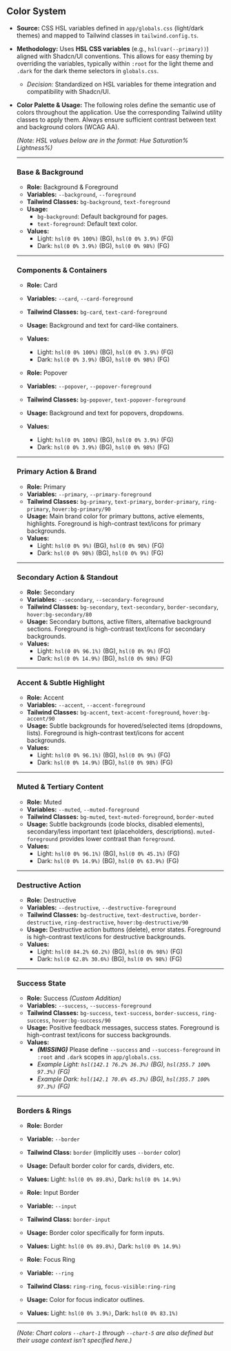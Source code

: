 ## Color System

* **Source:** CSS HSL variables defined in `app/globals.css` (light/dark themes) and mapped to Tailwind classes in `tailwind.config.ts`.
* **Methodology:** Uses **HSL CSS variables** (e.g., `hsl(var(--primary))`) aligned with Shadcn/UI conventions. This allows for easy theming by overriding the variables, typically within `:root` for the light theme and `.dark` for the dark theme selectors in `globals.css`.
    * _Decision:_ Standardized on HSL variables for theme integration and compatibility with Shadcn/UI.

* **Color Palette & Usage:**
    The following roles define the semantic use of colors throughout the application. Use the corresponding Tailwind utility classes to apply them. Always ensure sufficient contrast between text and background colors (WCAG AA).

    *(Note: HSL values below are in the format: Hue Saturation% Lightness%)*

    ---

    ### Base & Background

    * **Role:** Background & Foreground
    * **Variables:** `--background`, `--foreground`
    * **Tailwind Classes:** `bg-background`, `text-foreground`
    * **Usage:**
        * `bg-background`: Default background for pages.
        * `text-foreground`: Default text color.
    * **Values:**
        * Light: `hsl(0 0% 100%)` (BG), `hsl(0 0% 3.9%)` (FG)
        * Dark: `hsl(0 0% 3.9%)` (BG), `hsl(0 0% 98%)` (FG)

    ---

    ### Components & Containers

    * **Role:** Card
    * **Variables:** `--card`, `--card-foreground`
    * **Tailwind Classes:** `bg-card`, `text-card-foreground`
    * **Usage:** Background and text for card-like containers.
    * **Values:**
        * Light: `hsl(0 0% 100%)` (BG), `hsl(0 0% 3.9%)` (FG)
        * Dark: `hsl(0 0% 3.9%)` (BG), `hsl(0 0% 98%)` (FG)

    * **Role:** Popover
    * **Variables:** `--popover`, `--popover-foreground`
    * **Tailwind Classes:** `bg-popover`, `text-popover-foreground`
    * **Usage:** Background and text for popovers, dropdowns.
    * **Values:**
        * Light: `hsl(0 0% 100%)` (BG), `hsl(0 0% 3.9%)` (FG)
        * Dark: `hsl(0 0% 3.9%)` (BG), `hsl(0 0% 98%)` (FG)

    ---

    ### Primary Action & Brand

    * **Role:** Primary
    * **Variables:** `--primary`, `--primary-foreground`
    * **Tailwind Classes:** `bg-primary`, `text-primary`, `border-primary`, `ring-primary`, `hover:bg-primary/90`
    * **Usage:** Main brand color for primary buttons, active elements, highlights. Foreground is high-contrast text/icons for primary backgrounds.
    * **Values:**
        * Light: `hsl(0 0% 9%)` (BG), `hsl(0 0% 98%)` (FG)
        * Dark: `hsl(0 0% 98%)` (BG), `hsl(0 0% 9%)` (FG)

    ---

    ### Secondary Action & Standout

    * **Role:** Secondary
    * **Variables:** `--secondary`, `--secondary-foreground`
    * **Tailwind Classes:** `bg-secondary`, `text-secondary`, `border-secondary`, `hover:bg-secondary/80`
    * **Usage:** Secondary buttons, active filters, alternative background sections. Foreground is high-contrast text/icons for secondary backgrounds.
    * **Values:**
        * Light: `hsl(0 0% 96.1%)` (BG), `hsl(0 0% 9%)` (FG)
        * Dark: `hsl(0 0% 14.9%)` (BG), `hsl(0 0% 98%)` (FG)

    ---

    ### Accent & Subtle Highlight

    * **Role:** Accent
    * **Variables:** `--accent`, `--accent-foreground`
    * **Tailwind Classes:** `bg-accent`, `text-accent-foreground`, `hover:bg-accent/90`
    * **Usage:** Subtle backgrounds for hovered/selected items (dropdowns, lists). Foreground is high-contrast text/icons for accent backgrounds.
    * **Values:**
        * Light: `hsl(0 0% 96.1%)` (BG), `hsl(0 0% 9%)` (FG)
        * Dark: `hsl(0 0% 14.9%)` (BG), `hsl(0 0% 98%)` (FG)

    ---

    ### Muted & Tertiary Content

    * **Role:** Muted
    * **Variables:** `--muted`, `--muted-foreground`
    * **Tailwind Classes:** `bg-muted`, `text-muted-foreground`, `border-muted`
    * **Usage:** Subtle backgrounds (code blocks, disabled elements), secondary/less important text (placeholders, descriptions). `muted-foreground` provides lower contrast than `foreground`.
    * **Values:**
        * Light: `hsl(0 0% 96.1%)` (BG), `hsl(0 0% 45.1%)` (FG)
        * Dark: `hsl(0 0% 14.9%)` (BG), `hsl(0 0% 63.9%)` (FG)

    ---

    ### Destructive Action

    * **Role:** Destructive
    * **Variables:** `--destructive`, `--destructive-foreground`
    * **Tailwind Classes:** `bg-destructive`, `text-destructive`, `border-destructive`, `ring-destructive`, `hover:bg-destructive/90`
    * **Usage:** Destructive action buttons (delete), error states. Foreground is high-contrast text/icons for destructive backgrounds.
    * **Values:**
        * Light: `hsl(0 84.2% 60.2%)` (BG), `hsl(0 0% 98%)` (FG)
        * Dark: `hsl(0 62.8% 30.6%)` (BG), `hsl(0 0% 98%)` (FG)

    ---

    ### Success State

    * **Role:** Success *(Custom Addition)*
    * **Variables:** `--success`, `--success-foreground`
    * **Tailwind Classes:** `bg-success`, `text-success`, `border-success`, `ring-success`, `hover:bg-success/90`
    * **Usage:** Positive feedback messages, success states. Foreground is high-contrast text/icons for success backgrounds.
    * **Values:**
        * **_(MISSING)_** Please define `--success` and `--success-foreground` in `:root` and `.dark` scopes in `app/globals.css`.
        * _Example Light: `hsl(142.1 76.2% 36.3%)` (BG), `hsl(355.7 100% 97.3%)` (FG)_
        * _Example Dark: `hsl(142.1 70.6% 45.3%)` (BG), `hsl(355.7 100% 97.3%)` (FG)_

    ---

    ### Borders & Rings

    * **Role:** Border
    * **Variable:** `--border`
    * **Tailwind Class:** `border` (implicitly uses `--border` color)
    * **Usage:** Default border color for cards, dividers, etc.
    * **Values:** Light: `hsl(0 0% 89.8%)`, Dark: `hsl(0 0% 14.9%)`

    * **Role:** Input Border
    * **Variable:** `--input`
    * **Tailwind Class:** `border-input`
    * **Usage:** Border color specifically for form inputs.
    * **Values:** Light: `hsl(0 0% 89.8%)`, Dark: `hsl(0 0% 14.9%)`

    * **Role:** Focus Ring
    * **Variable:** `--ring`
    * **Tailwind Class:** `ring-ring`, `focus-visible:ring-ring`
    * **Usage:** Color for focus indicator outlines.
    * **Values:** Light: `hsl(0 0% 3.9%)`, Dark: `hsl(0 0% 83.1%)`

    ---
    *(Note: Chart colors `--chart-1` through `--chart-5` are also defined but their usage context isn't specified here.)*